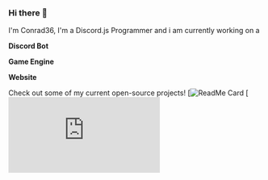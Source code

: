 ### Hi there 👋

I'm Conrad36, I'm a Discord.js Programmer and i am currently working on a 

**Discord Bot**

**Game Engine**

**Website**

Check out some of my current open-source projects!
[![ReadMe Card](https://github.com/Conrad36/PhentixEngine)
[![ReadMe Card](https://github.com/Conrad36/Discord.cc)
